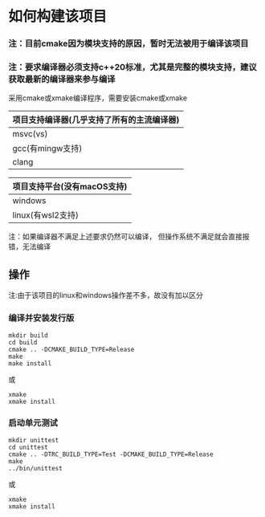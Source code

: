 # 如何构建该项目

### 注：目前cmake因为模块支持的原因，暂时无法被用于编译该项目
### 注：要求编译器必须支持c++20标准，尤其是完整的模块支持，建议获取最新的编译器来参与编译

采用cmake或xmake编译程序，需要安装cmake或xmake

| 项目支持编译器(几乎支持了所有的主流编译器) |
|:-----------------------|
| msvc(vs)               |
| gcc(有mingw支持)          |
| clang                  |

| 项目支持平台(没有macOS支持) |
|:------------------|
| windows           |
| linux(有wsl2支持)    |

注：如果编译器不满足上述要求仍然可以编译，
但操作系统不满足就会直接报错，无法编译

## 操作
注:由于该项目的linux和windows操作差不多，故没有加以区分
### 编译并安装发行版
```
mkdir build
cd build
cmake .. -DCMAKE_BUILD_TYPE=Release
make
make install
```
或
```
xmake
xmake install
```

### 启动单元测试

```
mkdir unittest
cd unittest
cmake .. -DTRC_BUILD_TYPE=Test -DCMAKE_BUILD_TYPE=Release
make
../bin/unittest
```
或
```
xmake
xmake install
```
